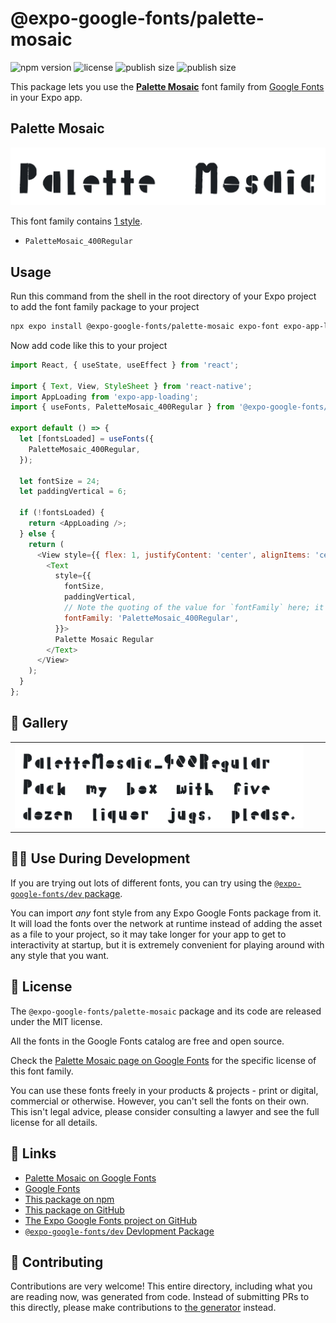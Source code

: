 # @expo-google-fonts/palette-mosaic

![npm version](https://flat.badgen.net/npm/v/@expo-google-fonts/palette-mosaic)
![license](https://flat.badgen.net/github/license/expo/google-fonts)
![publish size](https://flat.badgen.net/packagephobia/install/@expo-google-fonts/palette-mosaic)
![publish size](https://flat.badgen.net/packagephobia/publish/@expo-google-fonts/palette-mosaic)

This package lets you use the [**Palette Mosaic**](https://fonts.google.com/specimen/Palette+Mosaic) font family from [Google Fonts](https://fonts.google.com/) in your Expo app.

## Palette Mosaic

![Palette Mosaic](./font-family.png)

This font family contains [1 style](#-gallery).

- `PaletteMosaic_400Regular`

## Usage

Run this command from the shell in the root directory of your Expo project to add the font family package to your project
```sh
npx expo install @expo-google-fonts/palette-mosaic expo-font expo-app-loading
```

Now add code like this to your project
```js
import React, { useState, useEffect } from 'react';

import { Text, View, StyleSheet } from 'react-native';
import AppLoading from 'expo-app-loading';
import { useFonts, PaletteMosaic_400Regular } from '@expo-google-fonts/palette-mosaic';

export default () => {
  let [fontsLoaded] = useFonts({
    PaletteMosaic_400Regular,
  });

  let fontSize = 24;
  let paddingVertical = 6;

  if (!fontsLoaded) {
    return <AppLoading />;
  } else {
    return (
      <View style={{ flex: 1, justifyContent: 'center', alignItems: 'center' }}>
        <Text
          style={{
            fontSize,
            paddingVertical,
            // Note the quoting of the value for `fontFamily` here; it expects a string!
            fontFamily: 'PaletteMosaic_400Regular',
          }}>
          Palette Mosaic Regular
        </Text>
      </View>
    );
  }
};

```

## 🔡 Gallery


||||
|-|-|-|
|![PaletteMosaic_400Regular](./PaletteMosaic_400Regular.ttf.png)||||


## 👩‍💻 Use During Development

If you are trying out lots of different fonts, you can try using the [`@expo-google-fonts/dev` package](https://github.com/expo/google-fonts/tree/master/font-packages/dev#readme).

You can import *any* font style from any Expo Google Fonts package from it. It will load the fonts
over the network at runtime instead of adding the asset as a file to your project, so it may take longer
for your app to get to interactivity at startup, but it is extremely convenient
for playing around with any style that you want.

## 📖 License

The `@expo-google-fonts/palette-mosaic` package and its code are released under the MIT license.

All the fonts in the Google Fonts catalog are free and open source.

Check the [Palette Mosaic page on Google Fonts](https://fonts.google.com/specimen/Palette+Mosaic) for the specific license of this font family.

You can use these fonts freely in your products & projects - print or digital, commercial or otherwise. However, you can't sell the fonts on their own. This isn't legal advice, please consider consulting a lawyer and see the full license for all details.

## 🔗 Links

- [Palette Mosaic on Google Fonts](https://fonts.google.com/specimen/Palette+Mosaic)
- [Google Fonts](https://fonts.google.com/)
- [This package on npm](https://www.npmjs.com/package/@expo-google-fonts/palette-mosaic)
- [This package on GitHub](https://github.com/expo/google-fonts/tree/master/font-packages/palette-mosaic)
- [The Expo Google Fonts project on GitHub](https://github.com/expo/google-fonts)
- [`@expo-google-fonts/dev` Devlopment Package](https://github.com/expo/google-fonts/tree/master/font-packages/dev)

## 🤝 Contributing

Contributions are very welcome! This entire directory, including what you are reading now, was generated from code. Instead of submitting PRs to this directly, please make contributions to [the generator](https://github.com/expo/google-fonts/tree/master/packages/generator) instead.
